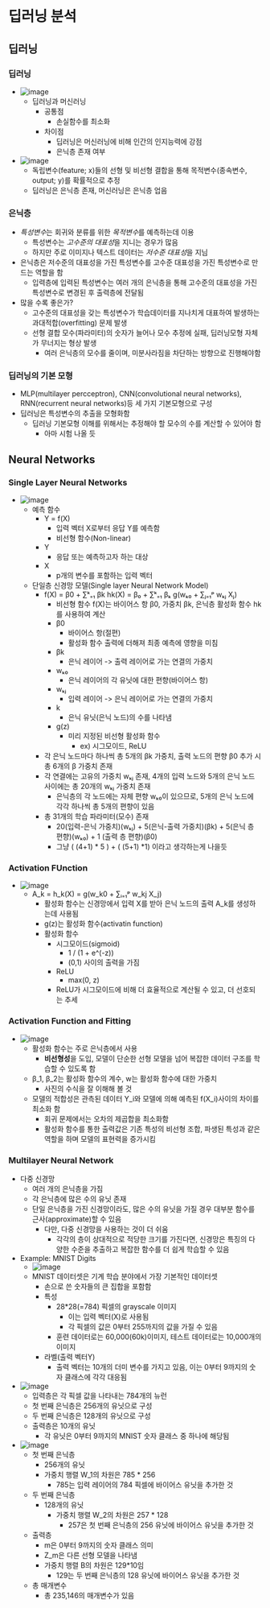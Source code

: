 # 딥러닝 분석
## 딥러닝
### 딥러닝
- ![image](https://github.com/googoo9918/TIL/assets/102513932/ec382bb6-d69c-4687-af56-b5180d566c26)
  - 딥러닝과 머신러닝
    - 공통점
      - 손실함수를 최소화
    - 차이점
      - 딥러닝은 머신러닝에 비해 인간의 인지능력에 강점
      - 은닉층 존재 여부
- ![image](https://github.com/googoo9918/TIL/assets/102513932/3ff859fb-0629-4ca2-8afd-b4875a92f1d4)
  - 독립변수(feature; x)들의 선형 및 비선형 결합을 통해 목적변수(종속변수, output; y)를 확률적으로 추정
  - 딥러닝은 은닉층 존재, 머신러닝은 은닉층 업음
### 은닉층
- *특성변수*는 회귀와 분류를 위한 *목적변수*를 예측하는데 이용
  - 특성변수는 *고수준의 대표성*을 지니는 경우가 많음
  - 하지만 주로 이미지나 텍스트 데이터는 *저수준 대표성*을 지님
- 은닉층은 저수준의 대표성을 가진 특성변수를 고수준 대표성을 가진 특성변수로 만드는 역할을 함
  - 입력층에 입력된 특성변수는 여러 개의 은닉층을 통해 고수준의 대표성을 가진 특성변수로 변경된 후 출력층에 전달됨
- 많을 수록 좋은가?
  - 고수준의 대표성을 갖는 특성변수가 학습데이터를 지나치게 대표하여 발생하는 과대적합(overfitting) 문제 발생
  - 선형 결합 모수(파라미터)의 숫자가 늘어나 모수 추정에 실패, 딥러닝모형 자체가 무너지는 형상 발생
    - 여러 은닉층의 모수를 줄이며, 미분사라짐을 차단하는 방향으로 진행해야함

### 딥러닝의 기본 모형
- MLP(multilayer percceptron), CNN(convolutional neural networks), RNN(recurrent neural networks)등 세 가지 기본모형으로 구성
- 딥러닝은 특성변수의 추출을 모형화함
  - 딥러닝 기본모형 이해를 위해서는 추정해야 할 모수의 수를 계산할 수 있어야 함
    - 아마 시험 나올 듯

## Neural Networks
### Single Layer Neural Networks
- ![image](https://github.com/googoo9918/TIL/assets/102513932/ab59dea5-d08b-42e0-826f-a84ab866e476)
  - 예측 함수
    - Y = f(X)
      - 입력 벡터 X로부터 응답 Y를 예측함
      - 비선형 함수(Non-linear)
    - Y
      - 응답 또는 예측하고자 하는 대상
    - X
      - p개의 변수를 포함하는 입력 벡터
  - 단일층 신경망 모델(Single layer Neural Network Model)
    - f(X) = β0 + ∑ᵏ₌₁ βk hk(X) = β₀ + ∑ᵏ₌₁ βₖ g(wₖ₀ + ∑ⱼ₌₁ᵖ wₖⱼ Xⱼ) 
      - 비선형 함수 f(X)는 바이어스 항 β0, 가중치 βk, 은닉층 활성화 함수 hk를 사용하여 계산
      - β0
        - 바이어스 항(절편)
        - 활성화 함수 출력에 더해져 최종 예측에 영향을 미침
      - βk
        - 은닉 레이어 -> 출력 레이어로 가는 연결의 가중치
      - wₖ₀
        - 은닉 레이어의 각 유닛에 대한 편향(바이어스 항)
      - wₖⱼ
        - 입력 레이어 -> 은닉 레이어로 가는 연결의 가중치
      - k
        - 은닉 유닛(은닉 노드)의 수를 나타냄
      - g(z)
        - 미리 지정된 비선형 활성화 함수
          - ex) 시그모이드, ReLU
    - 각 은닉 노드마다 하나씩 총 5개의 βk 가중치, 출력 노드의 편향 β0 추가 시 총 6개의 β 가중치 존재
    - 각 연결에는 고유의 가중치 wₖⱼ 존재, 4개의 입력 노드와 5개의 은닉 노드 사이에는 총 20개의 wₖⱼ 가중치 존재
      - 은닉층의 각 노드에는 자체 편향 wₖ₀이 있으므로, 5개의 은닉 노드에 각각 하나씩 총 5개의 편향이 있음
    - 총 31개의 학습 파라미터(모수) 존재
      - 20(입력-은닉 가중치)(wₖⱼ) + 5(은닉-출력 가중치)(βk) + 5(은닉 층 편향)(wₖ₀) + 1 (출력 층 편향)(β0)
      - 그냥 ( (4+1) * 5 ) + ( (5+1) *1) 이라고 생각하는게 나을듯
### Activation FUnction
- ![image](https://github.com/googoo9918/TIL/assets/102513932/9726ac03-abaa-47f9-8800-9f7fa7778fce)
  - A_k = h_k(X) = g(w_k0 + ∑ᵢ₌₁ᵖ w_kj X_j)
    - 활성화 함수는 신경망에서 입력 X를 받아 은닉 노드의 출력 A_k를 생성하는데 사용됨
    - g(z)는 활성화 함수(activatin function)
    - 활성화 함수
      - 시그모이드(sigmoid)
        - 1 / (1 + e^(-z))
        - (0,1) 사이의 출력을 가짐 
      - ReLU
        - max(0, z)
      - ReLU가 시그모이드에 비해 더 효율적으로 계산될 수 있고, 더 선호되는 추세
### Activation Function and Fitting
- ![image](https://github.com/googoo9918/TIL/assets/102513932/0040b37b-175a-4a6f-bc4e-de0b14949b02)
  - 활성화 함수는 주로 은닉층에서 사용
    - **비선형성**을 도입, 모델이 단순한 선형 모델을 넘어 복잡한 데이터 구조를 학습할 수 있도록 함
  - β_1, β_2는 활성화 함수의 계수, w는 활성화 함수에 대한 가중치
    - 사진의 수식을 잘 이해해 볼 것
  - 모델의 적합성은 관측된 데이터 Y_i와 모델에 의해 예측된 f(X_i)사이의 차이를 최소화 함
    - 회귀 문제에서는 오차의 제곱합을 최소화함
    - 활성화 함수를 통한 출력값은 기존 특성의 비선형 조합, 파생된 특성과 같은 역할을 하며 모델의 표현력을 증가시킴

### Multilayer Neural Network
- 다중 신경망
  - 여러 개의 은닉층을 가짐
  - 각 은닉층에 많은 수의 유닛 존재
  - 단일 은닉층을 가진 신경망이라도, 많은 수의 유닛을 가질 경우 대부분 함수를 근사(approximate)할 수 있음
    - 다만, 다중 신경망을 사용하는 것이 더 쉬움
      - 각각의 층이 상대적으로 적당한 크기를 가진다면, 신경망은 특징의 다양한 수준을 추출하고 복잡한 함수를 더 쉽게 학습할 수 있음
- Example: MNIST Digits
  - ![image](https://github.com/googoo9918/TIL/assets/102513932/647190b6-70cc-4ffe-b751-16b16fac1c97)
  - MNIST 데이터셋은 기계 학습 분야에서 가장 기본적인 데이터셋
    - 손으로 쓴 숫자들의 큰 집합을 포함함
    - 특성
      - 28*28(=784) 픽셀의 grayscale 이미지
        - 이는 입력 벡터(X)로 사용됨 
        - 각 픽셀의 값은 0부터 255까지의 값을 가질 수 있음
      - 훈련 데이터로는 60,000(60k)이미지, 테스트 데이터로는 10,000개의 이미지
    - 라벨(출력 벡터Y)
      - 출력 벡터는 10개의 더미 변수를 가지고 있음, 이는 0부터 9까지의 숫자 클래스에 각각 대응됨
- ![image](https://github.com/googoo9918/TIL/assets/102513932/1a83a44b-cc70-4a8c-a623-2685223b8ae0)
  - 입력층은 각 픽셀 값을 나타내는 784개의 뉴런
  - 첫 번째 은닉층은 256개의 유닛으로 구성
  - 두 번째 은닉층은 128개의 유닛으로 구성
  - 출력층은 10개의 유닛
    - 각 유닛은 0부터 9까지의 MNIST 숫자 클래스 중 하나에 해당됨
- ![image](https://github.com/googoo9918/TIL/assets/102513932/3379fcbb-d831-4b48-a20d-733fa62f6afd)
  - 첫 번째 은닉층
    - 256개의 유닛
    - 가중치 행렬 W_1의 차원은 785 * 256
      - 785는 입력 레이어의 784 픽셀에 바이어스 유닛을 추가한 것
  - 두 번째 은닉층
    - 128개의 유닛
      - 가중치 행렬 W_2의 차원은 257 * 128
        - 257은 첫 번째 은닉층의 256 유닛에 바이어스 유닛을 추가한 것
  - 출력층
    - m은 0부터 9까지의 숫자 클래스 의미
    - Z_m은 다른 선형 모델을 나타냄
    - 가중치 행렬 B의 차원은 129*10임
      - 129는 두 번째 은닉층의 128 유닛에 바이어스 유닛을 추가한 것
  - 총 매개변수
    - 총 235,146의 매개변수가 있음